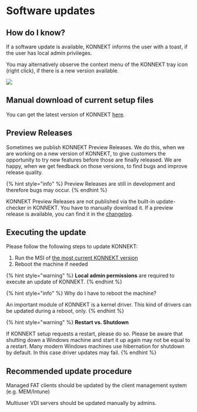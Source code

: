 # Software updates

## How do I know?

If a software update is available, KONNEKT informs the user with a toast, if the user has local admin privileges.&#x20;

You may alternatively observe the context menu of the KONNEKT tray icon (right click), if there is a new version available.

![](<../../.gitbook/assets/2022-08-02 15\_34\_16-Window.png>)

## Manual download of current setup files

You can get the latest version of KONNEKT [here](https://trial.konnekt.io/).

## Preview Releases

Sometimes we publish KONNEKT Preview Releases. We do this, when we are working on a new version of KONNEKT, to give customers the opportunity to try new features before those are finally released. We are happy, when we get feedback on those versions, to find bugs and improve release quality.

{% hint style="info" %}
Preview Releases are still in development and therefore bugs may occur.
{% endhint %}

KONNEKT Preview Releases are not published via the built-in update-checker in KONNEKT. You have to manually download it. If a preview release is available, you can find it in the [changelog](../changelog.md).

## Executing the update

Please follow the following steps to update KONNEKT:

1. Run the MSI of [the most current KONNEKT version](../changelog.md)
2. Reboot the machine if needed

{% hint style="warning" %}
**Local admin permissions** are required to execute an update of KONNEKT.&#x20;
{% endhint %}

{% hint style="info" %}
Why do I have to reboot the machine?

An important module of KONNEKT is a kernel driver. This kind of drivers can be updated during a reboot, only.
{% endhint %}

{% hint style="warning" %}
**Restart vs. Shutdown**

If KONNEKT setup requests a restart, please do so. Please be aware that shutting down a Windows machine and start it up again may not be equal to a restart. Many modern Windows machines use hibernation for shutdown by default. In this case driver updates may fail.
{% endhint %}

## Recommended update procedure

Managed FAT clients should be updated by the client management system (e.g. MEM/Intune)

Multiuser VDI servers should be updated manually by admins.
